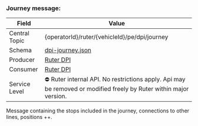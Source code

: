 ### Journey message:
| Field         | Value                                                                                                             |
|---------------|-------------------------------------------------------------------------------------------------------------------|
| Central Topic | {operatorId}/ruter/{vehicleId}/pe/dpi/journey                                                                     |
| Schema        | [ dpi-journey.json ](json-schemas/dpi-journey.json)                                                               |
| Producer      | [Ruter DPI](https://github.com/orgs/RuterNo/teams/dpi-team)                                                       |
| Consumer      | [Ruter DPI](https://github.com/orgs/RuterNo/teams/dpi-team)                                                       |
| Service Level | ⛔ Ruter internal API. No restrictions apply. Api may be removed or modified freely by Ruter within major version. | 

Message containing the stops included in the journey, connections to other lines, positions ++.